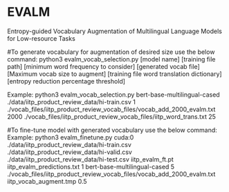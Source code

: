 # EVALM
Entropy-guided Vocabulary Augmentation of Multilingual Language Models for Low-resource Tasks

#To generate vocabulary for augmentation of desired size use the below command:
python3 evalm_vocab_selection.py [model name] [training file path] [minimum word frequency to consider] [generated vocab file] [Maximum vocab size to augment] [training file word translation dictionary] [entropy reduction percentage threshold]

Example:
python3 evalm_vocab_selection.py bert-base-multilingual-cased ./data/iitp_product_review_data/hi-train.csv 1 ./vocab_files/iitp_product_review_vocab_files/vocab_add_2000_evalm.txt 2000 ./vocab_files/iitp_product_review_vocab_files/iitp_word_trans.txt 25

#To fine-tune model with generated vocabulary use the below command:
Example:
python3 evalm_finetune.py cuda:0 ./data/iitp_product_review_data/hi-train.csv ./data/iitp_product_review_data/hi-valid.csv ./data/iitp_product_review_data/hi-test.csv iitp_evalm_ft.pt iitp_evalm_predictions.txt 1 bert-base-multilingual-cased 5 ./vocab_files/iitp_product_review_vocab_files/vocab_add_2000_evalm.txt iitp_vocab_augment.tmp 0.5
